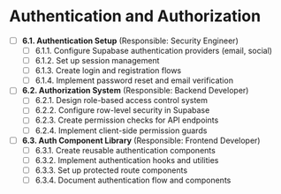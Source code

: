 # Authentication and Authorization

- [ ] **6.1. Authentication Setup** (Responsible: Security Engineer)
  - [ ] 6.1.1. Configure Supabase authentication providers (email, social)
  - [ ] 6.1.2. Set up session management
  - [ ] 6.1.3. Create login and registration flows
  - [ ] 6.1.4. Implement password reset and email verification

- [ ] **6.2. Authorization System** (Responsible: Backend Developer)
  - [ ] 6.2.1. Design role-based access control system
  - [ ] 6.2.2. Configure row-level security in Supabase
  - [ ] 6.2.3. Create permission checks for API endpoints
  - [ ] 6.2.4. Implement client-side permission guards

- [ ] **6.3. Auth Component Library** (Responsible: Frontend Developer)
  - [ ] 6.3.1. Create reusable authentication components
  - [ ] 6.3.2. Implement authentication hooks and utilities
  - [ ] 6.3.3. Set up protected route components
  - [ ] 6.3.4. Document authentication flow and components 